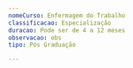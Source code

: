```yaml
---
nomeCurso: Enfermagem do Trabalho
classificacao: Especialização
duracao: Pode ser de 4 a 12 meses
observacao: obs
tipo: Pós Graduação

---
```


